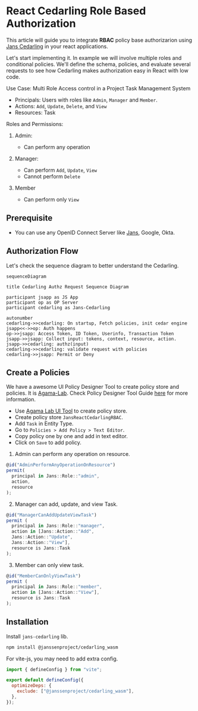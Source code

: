 # React Cedarling Role Based Authorization

This article will guide you to integrate **RBAC** policy base authorizarion using [Jans Cedarling](https://github.com/JanssenProject/jans/blob/main/docs/cedarling/cedarling-overview.md) in your react applications.

Let's start implementing it. In example we will involve multiple roles and conditional policies. We'll define the schema, policies, and evaluate several requests to see how Cedarling makes authorization easy in React with low code.

Use Case: Multi Role Access control in a Project Task Management System

- Principals: Users with roles like `Admin`, `Manager` and `Member`.
- Actions: `Add`, `Update`, `Delete`, and `View`
- Resources: Task

Roles and Permissions:

1. Admin:

   - Can perform any operation

2. Manager:

   - Can perform `Add`, `Update`, `View`
   - Cannot perform `Delete`

3. Member

   - Can perform only `View`

## Prerequisite

- You can use any OpenID Connect Server like [Jans](https://docs.jans.io), Google, Okta.

## Authorization Flow

Let's check the sequence diagram to better understand the Cedarling.

```mermaid
sequenceDiagram

title Cedarling Authz Request Sequence Diagram

participant jsapp as JS App
participant op as OP Server
participant cedarling as Jans-Cedarling

autonumber
cedarling->>cedarling: On startup, Fetch policies, init cedar engine
jsapp<<->>op: Auth happens
op->>jsapp: Access Token, ID Token, Userinfo, Transaction Token
jsapp->>jsapp: Collect input: tokens, context, resource, action.
jsapp->>cedarling: authz(input)
cedarling->>cedarling: validate request with policies
cedarling->>jsapp: Permit or Deny
```

## Create a Policies

We have a awesome UI Policy Designer Tool to create policy store and policies. It is [Agama-Lab](https://cloud.gluu.org/agama-lab). Check Policy Designer Tool Guide [here](https://gluu.org/agama/authorization-policy-designer/) for more information.

- Use [Agama Lab UI Tool](https://cloud.gluu.org/agama-lab) to create policy store.
- Create policy store `JansReactCedarlingRBAC`.
- Add `Task` in Entity Type.
- Go to `Policies > Add Policy > Text Editor`.
- Copy policy one by one and add in text editor.
- Click on `Save` to add policy.

1. Admin can perform any operation on resource.

```js
@id("AdminPerformAnyOperationOnResource")
permit(
  principal in Jans::Role::"admin",
  action,
  resource
);
```

2. Manager can add, update, and view Task.

```js
@id("ManagerCanAddUpdateViewTask")
permit (
  principal in Jans::Role::"manager",
  action in [Jans::Action::"Add",
  Jans::Action::"Update",
  Jans::Action::"View"],
  resource is Jans::Task
);
```

3. Member can only view task.

```js
@id("MemberCanOnlyViewTask")
permit (
  principal in Jans::Role::"member",
  action in [Jans::Action::"View"],
  resource is Jans::Task
);
```

## Installation

Install `jans-cedarling` lib.

```sh
npm install @janssenproject/cedarling_wasm
```

For vite-js, you may need to add extra config.

```js
import { defineConfig } from "vite";

export default defineConfig({
  optimizeDeps: {
    exclude: ["@janssenproject/cedarling_wasm"],
  },
});
```
